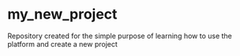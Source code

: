 # my_new_project
Repository created for the simple purpose of learning how to use the platform and create a new project
